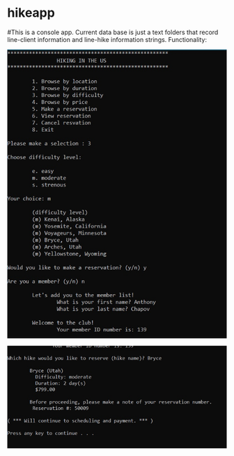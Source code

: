 # hikeapp
#This is a console app. Current data base is just a text folders that record line-client information and line-hike information strings. 
Functionality: 



![screenshot 2](dKktkxpl4tM.jpg)

![screenshot 1](FlU49DuWpc8.jpg)

 

 

 


